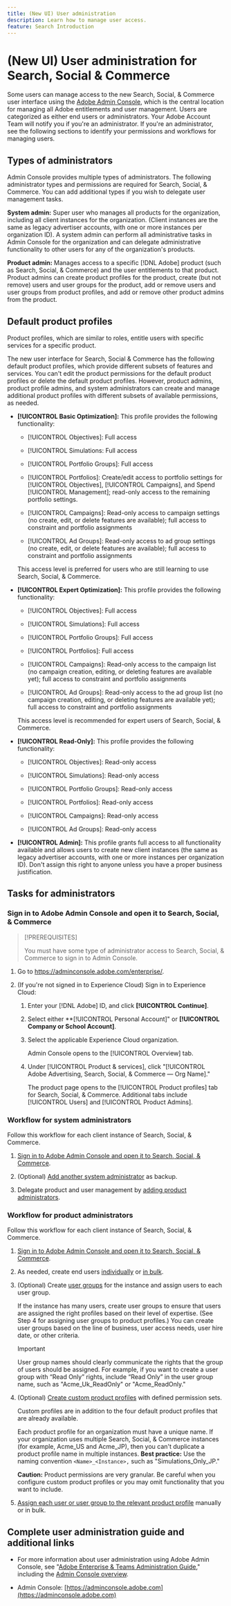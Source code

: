 ```yaml
---
title: (New UI) User administration
description: Learn how to manage user access.
feature: Search Introduction
---
```

# (New UI) User administration for Search, Social & Commerce

Some users can manage access to the new Search, Social, & Commerce user interface using the [Adobe Admin Console](https://helpx.adobe.com/enterprise/using/admin-console.html), which is the central location for managing all Adobe entitlements and user management. Users are categorized as either end users or administrators. Your Adobe Account Team will notify you if you're an administrator. If you're an administrator, see the following sections to identify your permissions and workflows for managing users.

## Types of administrators

Admin Console provides multiple types of administrators. The following administrator types and permissions are required for Search, Social, & Commerce. You can add additional types if you wish to delegate user management tasks.

**System admin:** Super user who manages all products for the organization, including all client instances for the organization. (Client instances are the same as legacy advertiser accounts, with one or more instances per organization ID). A system admin can perform all administrative tasks in Admin Console for the organization and can delegate administrative functionality to other users for any of the organization's products.

**Product admin:** Manages access to a specific [!DNL Adobe] product (such as Search, Social, & Commerce) and the user entitlements to that product. Product admins can create product profiles for the product, create (but not remove) users and user groups for the product, add or remove users and user groups from product profiles, and add or remove other product admins from the product.

<!--
**Product profile admin:** Manages assigned product profiles for individual products. A product profile admin can add (but not remove) users and user groups to the organization; add or remove users and user groups from product profiles; and assign or revoke permissions from product profiles. [I don't think this is applicable: and manage the product roles for product profiles.]

**User group admin:** Manages assigned user groups and their access rights. A user group admin can add or remove users from groups and add or remove user group admins from groups.
-->

## Default product profiles

Product profiles, which are similar to roles, entitle users with specific services for a specific product.

The new user interface for Search, Social & Commerce has the following default product profiles, which provide different subsets of features and services. You can't edit the product permissions for the default product profiles or delete the default product profiles. However, product admins, product profile admins, and system administrators can create and manage additional product profiles with different subsets of available permissions, as needed.

* **[!UICONTROL Basic Optimization]:** This profile provides the following functionality:

  * [!UICONTROL Objectives]: Full access

  * [!UICONTROL Simulations: Full access
  
  * [!UICONTROL Portfolio Groups]: Full access

  * [!UICONTROL Portfolios]: Create/edit access to portfolio settings for [!UICONTROL Objectives], [!UICONTROL Campaigns], and Spend [!UICONTROL Management]; read-only access to the remaining portfolio settings.

  * [!UICONTROL Campaigns]: Read-only access to campaign settings (no create, edit, or delete features are available); full access to constraint and portfolio assignments

  * [!UICONTROL Ad Groups]: Read-only access to ad group settings (no create, edit, or delete features are available); full access to constraint and portfolio assignments

  This access level is preferred for users who are still learning to use Search, Social, & Commerce.

* **[!UICONTROL Expert Optimization]:** This profile provides the following functionality:

  * [!UICONTROL Objectives]: Full access

  * [!UICONTROL Simulations]: Full access

  * [!UICONTROL Portfolio Groups]: Full access

  * [!UICONTROL Portfolios]: Full access

  * [!UICONTROL Campaigns]: Read-only access to the campaign list (no campaign creation, editing, or deleting features are available yet); full access to constraint and portfolio assignments

  * [!UICONTROL Ad Groups]: Read-only access to the ad group list (no campaign creation, editing, or deleting features are available yet); full access to constraint and portfolio assignments

  This access level is recommended for expert users of Search, Social, & Commerce.

* **[!UICONTROL Read-Only]:** This profile provides the following functionality:

  * [!UICONTROL Objectives]: Read-only access

  * [!UICONTROL Simulations]: Read-only access

  * [!UICONTROL Portfolio Groups]: Read-only access

  * [!UICONTROL Portfolios]: Read-only access

  * [!UICONTROL Campaigns]: Read-only access

  * [!UICONTROL Ad Groups]: Read-only access

* **[!UICONTROL Admin]:** This profile grants full access to all functionality available and allows users to create new client instances (the same as legacy advertiser accounts, with one or more instances per organization ID). Don't assign this right to anyone unless you have a proper business justification.

## Tasks for administrators

### Sign in to Adobe Admin Console and open it to Search, Social, & Commerce

>[!PREREQUISITES]
>
>You must have some type of administrator access to Search, Social, & Commerce to sign in to Admin Console. 

1. Go to https://adminconsole.adobe.com/enterprise/.

1. (If you're not signed in to Experience Cloud) Sign in to Experience Cloud:

   1. Enter your [!DNL Adobe] ID, and click **[!UICONTROL Continue]**.

   1. Select either **[!UICONTROL Personal Account]" or **[!UICONTROL Company or School Account]**.<!-- Will it necessarily be "Company or School Account?" -->

   1. Select the applicable Experience Cloud organization.

      Admin Console opens to the [!UICONTROL Overview] tab.
   
   1. Under [!UICONTROL Product & services], click "[!UICONTROL Adobe Advertising, Search, Social, & Commerce &mdash; Org Name]."
   
      The product page opens to the [!UICONTROL Product profiles] tab for Search, Social, & Commerce. Additional tabs include [!UICONTROL Users] and [!UICONTROL Product Admins].

### Workflow for system administrators

Follow this workflow for each client instance of Search, Social, & Commerce.

1. [Sign in to Adobe Admin Console and open it to Search, Social, & Commerce](#open-admin-console).

1. (Optional) [Add another system administrator](https://helpx.adobe.com/enterprise/using/admin-roles.html#enterprise) as backup.

1. Delegate product and user management by [adding product administrators](https://helpx.adobe.com/enterprise/using/admin-roles.html#enterprise).

### Workflow for product administrators

Follow this workflow for each client instance of Search, Social, & Commerce.

1. [Sign in to Adobe Admin Console and open it to Search, Social, & Commerce](#open-admin-console).

1. As needed, create end users [individually](https://helpx.adobe.com/enterprise/using/manage-users-individually.html) or [in bulk](https://helpx.adobe.com/enterprise/using/bulk-upload-users.html).

1. (Optional) Create [user groups](https://helpx.adobe.com/enterprise/using/user-groups.html) for the instance and assign users to each user group.

   If the instance has many users, create user groups to ensure that users are assigned the right profiles based on their level of expertise. (See Step 4 for assigning user groups to product profiles.) You can create user groups based on the line of business, user access needs, user hire date, or other criteria.

   >[!IMPORTANT]
   >
   >User group names should clearly communicate the rights that the group of users should be assigned. For example, if you want to create a user group with “Read Only” rights, include “Read Only” in the user group name, such as "Acme_Uk_ReadOnly" or "Acme_ReadOnly." 

1. (Optional) [Create custom product profiles](https://helpx.adobe.com/enterprise/using/manage-product-profiles.html) with defined permission sets.

   Custom profiles are in addition to the four default product profiles that are already available.

   Each product profile for an organization must have a unique name. If your organization uses multiple Search, Social, & Commerce instances (for example, Acme_US and Acme_JP), then you can't duplicate a product profile name in multiple instances. **Best practice:** Use the naming convention `<Name>_<Instance>,` such as "Simulations_Only_JP."

   **Caution:** Product permissions are very granular. Be careful when you configure custom product profiles or you may omit functionality that you want to include.

1. [Assign each user or user group to the relevant product profile](https://helpx.adobe.com/enterprise/using/manage-product-profiles.html) manually or in bulk.

## Complete user administration guide and additional links

* For more information about user administration using Adobe Admin Console, see "[Adobe Enterprise & Teams Administration Guide](https://helpx.adobe.com/enterprise/admin-guide.html)," including the [Admin Console overview](https://helpx.adobe.com/enterprise/using/admin-console.html).

* Admin Console: [https://adminconsole.adobe.com](https://adminconsole.adobe.com)

